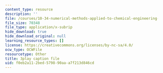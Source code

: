 ```yaml
---
content_type: resource
description: ''
file: /courses/10-34-numerical-methods-applied-to-chemical-engineering-fall-2015/f0eb2a112bed579890aaa7f213d846cd_3rIGt0GdGMY.vtt
file_size: 70348
file_type: application/x-subrip
hide_download: true
hide_download_original: null
learning_resource_types: []
license: https://creativecommons.org/licenses/by-nc-sa/4.0/
ocw_type: OCWFile
resourcetype: Other
title: 3play caption file
uid: f0eb2a11-2bed-5798-90aa-a7f213d846cd
---
```

